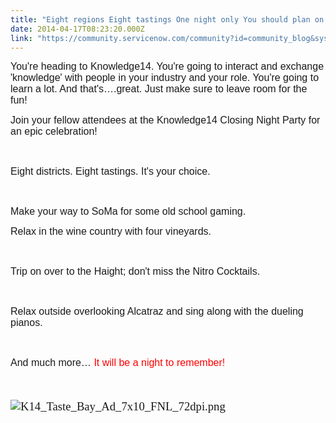 ```yaml
---
title: "Eight regions Eight tastings One night only You should plan on it"
date: 2014-04-17T08:23:20.000Z
link: "https://community.servicenow.com/community?id=community_blog&sys_id=ae5da629dbd0dbc01dcaf3231f9619d2"
---
```

<p><span style="font-size: 12pt; font-family: arial, helvetica, sans-serif;">You're heading to Knowledge14. You're going to interact and exchange 'knowledge' with people in your industry and your role. You're going to learn a lot. And that's….great. Just make sure to leave room for the fun! </span></p><p></p><p><span style="font-size: 12pt; font-family: arial, helvetica, sans-serif;">Join your fellow attendees at the Knowledge14 Closing Night Party for an epic celebration! </span></p><p><span style="font-size: 12pt; font-family: arial, helvetica, sans-serif;"><br/></span></p><p><span style="font-size: 12pt; font-family: arial, helvetica, sans-serif;">Eight districts. Eight tastings. It's your choice. </span></p><p><span style="font-size: 12pt; font-family: arial, helvetica, sans-serif;"><br/></span></p><p><span style="font-size: 12pt; font-family: arial, helvetica, sans-serif;">Make your way to SoMa for some old school gaming.</span></p><p></p><p><span style="font-size: 12pt; font-family: arial, helvetica, sans-serif;">Relax in the wine country with four vineyards. </span></p><p><span style="font-size: 12pt; font-family: arial, helvetica, sans-serif;"><br/></span></p><p><span style="font-size: 12pt; font-family: arial, helvetica, sans-serif;">Trip on over to the Haight; don't miss the Nitro Cocktails. </span></p><p><span style="font-size: 12pt; font-family: arial, helvetica, sans-serif;"><br/></span></p><p><span style="font-size: 12pt; font-family: arial, helvetica, sans-serif;">Relax outside overlooking Alcatraz and sing along with the dueling pianos. </span></p><p><span style="font-size: 12pt; font-family: arial, helvetica, sans-serif;"><br/></span></p><p><span style="font-size: 12pt; font-family: arial, helvetica, sans-serif;">And much more… <span style="color: #ff0000;">It will be a night to remember!</span></span></p><p><span style="font-size: 14.0pt; font-family: Calibri;"><br/></span></p><p><span style="font-size: 14.0pt; font-family: Calibri;"><img  alt="K14_Taste_Bay_Ad_7x10_FNL_72dpi.png" class="image-0 jive-image" src="eb4fb806db10130468c1fb651f9619f4.iix" style="height: auto;"/><br/></span></p>